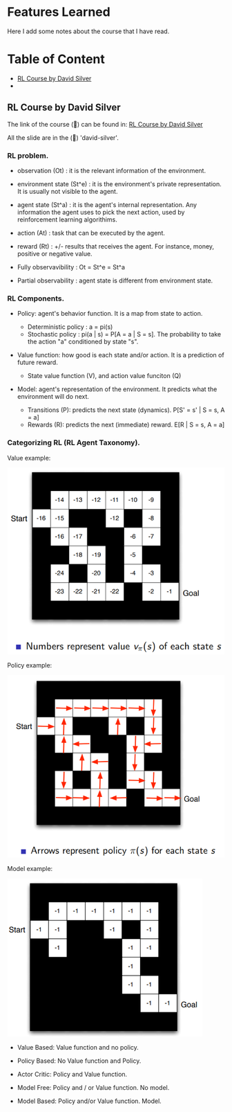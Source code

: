 # Features Learned

Here I add some notes about the course that I have read. 

# Table of Content

* [RL Course by David Silver](#RL_DAVID_SILVER)
* 

## RL Course by David Silver <a name="RL_DAVID_SILVER"></a>    

The link of the course (:movie_camera:) can be found in: [RL Course by David Silver](https://www.youtube.com/watch?v=2pWv7GOvuf0)

All the slide are in the (:file_folder:) 'david-silver'. 

### RL problem.

 * observation (Ot) : it is the relevant information of the environment.
 * environment state (St^e) : it is the environment's private representation. It is usually not visible to the agent.
 * agent state (St^a) : it is the agent's internal representation. Any information the agent uses to pick the next action, used by reinforcement learning algorithims.
 * action (At) : task that can be executed by the agent.
 * reward (Rt) : +/- results that receives the agent. For instance, money, positive or negative value.

 * Fully observavibility : Ot = St^e = St^a
 * Partial observability : agent state is different from environment state.


### RL Components.

 * Policy: agent's behavior function. It is a map from state to action.

   * Deterministic policy : a = pi(s)
   * Stochastic policy : pi(a | s) = P[A = a | S = s]. The probability to take the action "a" conditioned by state "s".

 * Value function: how good is each state and/or action. It is a prediction of future reward.

   * State value function (V), and action value funciton (Q)

 * Model: agent's representation of the environment. It predicts what the environment will do next.

   * Transitions (P): predicts the next state (dynamics).  P[S' = s' | S = s, A = a]
   * Rewards (R): predicts the next (immediate) reward. E[R | S = s, A = a]


### Categorizing RL (RL Agent Taxonomy).

   Value example:
   
   ![Value example](https://github.com/cguz/rl/blob/main/img/value-example.png?raw=true "Value example") 
   
   Policy example:
   
   ![Policy example](https://github.com/cguz/rl/blob/main/img/policy-example.png?raw=true "Policy example") 
   
   Model example:
   
   ![Model example](https://github.com/cguz/rl/blob/main/img/model-example.png?raw=true "Model example") 

 * Value Based: Value function and no policy. 

 * Policy Based: No Value function and Policy.

 * Actor Critic: Policy and Value function. 

 * Model Free: Policy and / or Value function. No model.

 * Model Based: Policy and/or Value function. Model.

